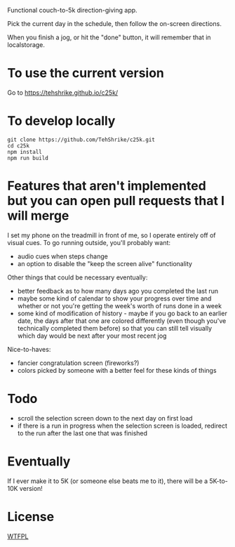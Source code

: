 Functional couch-to-5k direction-giving app.

Pick the current day in the schedule, then follow the on-screen directions.

When you finish a jog, or hit the "done" button, it will remember that in localstorage.

# To use the current version

Go to https://tehshrike.github.io/c25k/

# To develop locally

```
git clone https://github.com/TehShrike/c25k.git
cd c25k
npm install
npm run build
```

# Features that aren't implemented but you can open pull requests that I will merge

I set my phone on the treadmill in front of me, so I operate entirely off of visual cues.  To go running outside, you'll probably want:

- audio cues when steps change
- an option to disable the "keep the screen alive" functionality

Other things that could be necessary eventually:

- better feedback as to how many days ago you completed the last run
- maybe some kind of calendar to show your progress over time and whether or not you're getting the week's worth of runs done in a week
- some kind of modification of history - maybe if you go back to an earlier date, the days after that one are colored differently (even though you've technically completed them before) so that you can still tell visually which day would be next after your most recent jog

Nice-to-haves:

- fancier congratulation screen (fireworks?)
- colors picked by someone with a better feel for these kinds of things

# Todo

- scroll the selection screen down to the next day on first load
- if there is a run in progress when the selection screen is loaded, redirect to the run after the last one that was finished

# Eventually

If I ever make it to 5K (or someone else beats me to it), there will be a 5K-to-10K version!

# License

[WTFPL](http://wtfpl2.com/)
